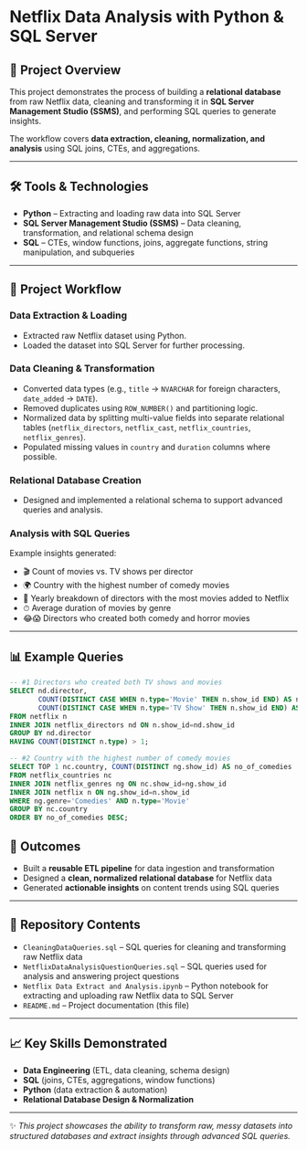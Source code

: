 # Netflix Data Analysis with Python & SQL Server

## 📌 Project Overview
This project demonstrates the process of building a **relational database** from raw Netflix data, cleaning and transforming it in **SQL Server Management Studio (SSMS)**, and performing SQL queries to generate insights.

The workflow covers **data extraction, cleaning, normalization, and analysis** using SQL joins, CTEs, and aggregations.

---

## 🛠 Tools & Technologies
- **Python** – Extracting and loading raw data into SQL Server  
- **SQL Server Management Studio (SSMS)** – Data cleaning, transformation, and relational schema design  
- **SQL** – CTEs, window functions, joins, aggregate functions, string manipulation, and subqueries  

---

## 📂 Project Workflow

### Data Extraction & Loading
- Extracted raw Netflix dataset using Python.  
- Loaded the dataset into SQL Server for further processing.  

### Data Cleaning & Transformation
- Converted data types (e.g., `title` → `NVARCHAR` for foreign characters, `date_added` → `DATE`).  
- Removed duplicates using `ROW_NUMBER()` and partitioning logic.  
- Normalized data by splitting multi-value fields into separate relational tables (`netflix_directors`, `netflix_cast`, `netflix_countries`, `netflix_genres`).  
- Populated missing values in `country` and `duration` columns where possible.  

### Relational Database Creation
- Designed and implemented a relational schema to support advanced queries and analysis.  

### Analysis with SQL Queries
Example insights generated:  
- 🎬 Count of movies vs. TV shows per director  
- 🌍 Country with the highest number of comedy movies  
- 📅 Yearly breakdown of directors with the most movies added to Netflix  
- ⏱ Average duration of movies by genre  
- 😂😱 Directors who created both comedy and horror movies  

---

## 📊 Example Queries

```sql
-- #1 Directors who created both TV shows and movies
SELECT nd.director,
       COUNT(DISTINCT CASE WHEN n.type='Movie' THEN n.show_id END) AS no_of_movies,
       COUNT(DISTINCT CASE WHEN n.type='TV Show' THEN n.show_id END) AS no_of_tv_shows
FROM netflix n
INNER JOIN netflix_directors nd ON n.show_id=nd.show_id
GROUP BY nd.director
HAVING COUNT(DISTINCT n.type) > 1;

-- #2 Country with the highest number of comedy movies
SELECT TOP 1 nc.country, COUNT(DISTINCT ng.show_id) AS no_of_comedies
FROM netflix_countries nc
INNER JOIN netflix_genres ng ON nc.show_id=ng.show_id
INNER JOIN netflix n ON ng.show_id=n.show_id
WHERE ng.genre='Comedies' AND n.type='Movie'
GROUP BY nc.country
ORDER BY no_of_comedies DESC;
```
## 🚀 Outcomes
- Built a **reusable ETL pipeline** for data ingestion and transformation  
- Designed a **clean, normalized relational database** for Netflix data  
- Generated **actionable insights** on content trends using SQL queries  

---

## 📎 Repository Contents
- `CleaningDataQueries.sql` – SQL queries for cleaning and transforming raw Netflix data  
- `NetflixDataAnalysisQuestionQueries.sql` – SQL queries used for analysis and answering project questions  
- `Netflix Data Extract and Analysis.ipynb` – Python notebook for extracting and uploading raw Netflix data to SQL Server  
- `README.md` – Project documentation (this file)
  
---

## 📈 Key Skills Demonstrated
- **Data Engineering** (ETL, data cleaning, schema design)  
- **SQL** (joins, CTEs, aggregations, window functions)  
- **Python** (data extraction & automation)  
- **Relational Database Design & Normalization**  

---

✨ *This project showcases the ability to transform raw, messy datasets into structured databases and extract insights through advanced SQL queries.*
